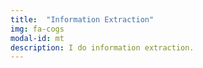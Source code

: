 ```yaml
---
title:  "Information Extraction"
img: fa-cogs
modal-id: mt
description: I do information extraction.
---
```


